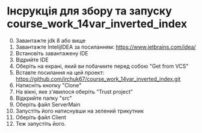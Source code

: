 # Інсрукція для збору та запуску course_work_14var_inverted_index

0. Завантажте jdk 8 або вище
1. Завантажте IntelijIDEA за посиланням: https://www.jetbrains.com/idea/
2. Встановіть завантажену IDE
3. Відрийте IDE
4. Оберіть на екрані, який ви побачиите перед собою "Get from VCS"
5. Вставте посилання на цей проект: https://github.com/irchuk67/course_work_14var_inverted_index.git
6. Натисніть кнопку "Clone"
7. На вікні, яке з'явилося оберіть "Trust project"
8. Відкрийте папку "src"
9. Оберіть файл ServerMain 
10. Запустіть його натиснувши на зелений трикутник
11. Оберіть файл Client
12. Теж запустіть його.
